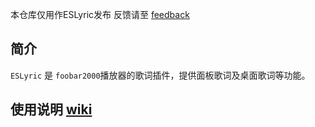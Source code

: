 本仓库仅用作ESLyric发布
反馈请至 [feedback](https://github.com/ESLyric/feedback/issues)

## 简介
`ESLyric` 是 `foobar2000`播放器的歌词插件，提供面板歌词及桌面歌词等功能。

## 使用说明 [wiki](https://github.com/ESLyric/release/wiki)